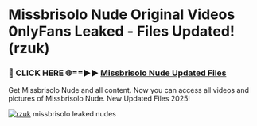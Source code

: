 # Missbrisolo Nude Original Videos 0nlyFans Leaked - Files Updated! (rzuk)

<h3>🔴 CLICK HERE 🌐==►► <a href="https://tinyurl.com/yrmya6cz" rel="nofollow">Missbrisolo Nude Updated Files</a></h3>

Get Missbrisolo Nude and all content. Now you can access all videos and pictures of Missbrisolo Nude. New Updated Files 2025!

[![rzuk](https://i.imgur.com/FMdXYCs.gif)](https://tinyurl.com/yrmya6cz)
missbrisolo leaked nudes